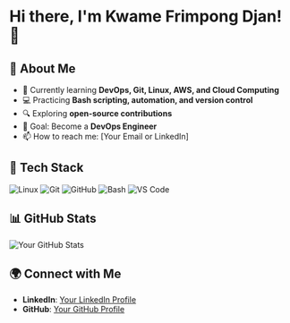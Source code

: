 # Hi there, I'm Kwame Frimpong Djan! 👋

## 🚀 About Me
- 🌱 Currently learning **DevOps, Git, Linux, AWS, and Cloud Computing**
- 💻 Practicing **Bash scripting, automation, and version control**
- 🔍 Exploring **open-source contributions**
- 🎯 Goal: Become a **DevOps Engineer**
- 📫 How to reach me: [Your Email or LinkedIn]

## 🔧 Tech Stack
![Linux](https://img.shields.io/badge/Linux-FCC624?style=for-the-badge&logo=linux&logoColor=black)
![Git](https://img.shields.io/badge/Git-F05032?style=for-the-badge&logo=git&logoColor=white)
![GitHub](https://img.shields.io/badge/GitHub-181717?style=for-the-badge&logo=github&logoColor=white)
![Bash](https://img.shields.io/badge/Bash-4EAA25?style=for-the-badge&logo=gnu-bash&logoColor=white)
![VS Code](https://img.shields.io/badge/VS%20Code-007ACC?style=for-the-badge&logo=visual-studio-code&logoColor=white)

## 📊 GitHub Stats
![Your GitHub Stats](https://github-readme-stats.vercel.app/api?username=s10djan&show_icons=true&theme=tokyonight)

## 🌍 Connect with Me
- **LinkedIn**: [Your LinkedIn Profile](#)
- **GitHub**: [Your GitHub Profile](https://github.com/s10djan)
